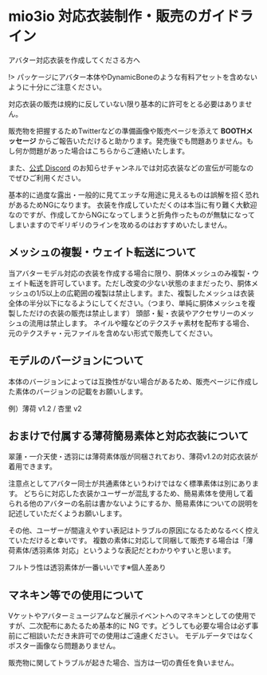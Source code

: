 # mio3io 対応衣装制作・販売のガイドライン <!-- {docsify-ignore-all} -->

アバター対応衣装を作成してくださる方へ

!> パッケージにアバター本体やDynamicBoneのような有料アセットを含めないように十分にご注意ください。

対応衣装の販売は規約に反していない限り基本的に許可をとる必要はありません。

販売物を把握するためTwitterなどの準備画像や販売ページを添えて **BOOTHメッセージ** からご報告いただけると助かります。発売後でも問題ありません。もし何か問題があった場合はこちらからご連絡いたします。

また、[公式 Discord](contact.md?id=公式discordサーバー) のお知らせチャンネルでは対応衣装などの宣伝が可能なのでぜひご利用ください。

基本的に過度な露出・一般的に見てエッチな用途に見えるものは誤解を招く恐れがあるためNGになります。
衣装を作成していただくのは本当に有り難く大歓迎なのですが、作成してからNGになってしまうと折角作ったものが無駄になってしまいますのでギリギリのラインを攻めるのはおすすめいたしません。

## メッシュの複製・ウェイト転送について

当アバターモデル対応の衣装を作成する場合に限り、胴体メッシュのみ複製・ウェイト転送を許可しています。ただし改変の少ない状態のままだったり、胴体メッシュの1/5以上の広範囲の複製は禁止します。また、複製したメッシュは衣装全体の半分以下になるようにしてください。（つまり、単純に胴体メッシュを複製しただけの衣装の販売は禁止します）
頭部・髪・衣装やアクセサリーのメッシュの流用は禁止します。
ネイルや瞳などのテクスチャ素材を配布する場合、元のテクスチャ・元ファイルを含めない形式で販売してください。

## モデルのバージョンについて

本体のバージョンによっては互換性がない場合があるため、販売ページに作成した素体のバージョンの記載をお願いします。

例）薄荷 v1.2 / 杏里 v2

## おまけで付属する薄荷簡易素体と対応衣装について

翠蓮・一介天使・透羽には薄荷素体版が同梱されており、薄荷v1.2の対応衣装が着用できます。

注意点としてアバター同士が共通素体というわけではなく標準素体は別にあります。
どちらに対応した衣装かユーザーが混乱するため、簡易素体を使用して着られる他のアバターの名前は書かないようにするか、簡易素体についての説明を記述していただくようお願いします。

その他、ユーザーが間違えやすい表記はトラブルの原因になるためなるべく控えていただけると幸いです。
複数の素体に対応して同梱して販売する場合は「薄荷素体/透羽素体 対応」というような表記だとわかりやすいと思います。

フルトラ性は透羽素体が一番いいです※個人差あり


## マネキン等での使用について

Vケットやアバターミュージアムなど展示イベントへのマネキンとしての使用ですが、二次配布にあたるため基本的に NG です。どうしても必要な場合は必ず事前にご相談いただき未許可での使用はご遠慮ください。
モデルデータではなくポスター画像なら問題ありません。

販売物に関してトラブルが起きた場合、当方は一切の責任を負いません。